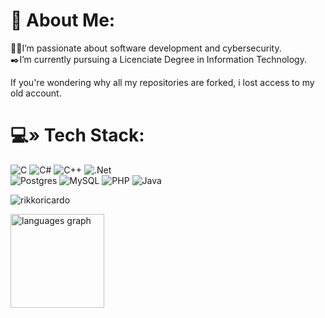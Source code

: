 # 💫 About Me:
  
🧑‍💻I’m passionate about software development and cybersecurity.<br>
✒️I’m currently pursuing a Licenciate Degree in Information Technology.<br>

If you're wondering why all my repositories are forked, i lost access to my old account.

# 💻» Tech Stack:
![C](https://img.shields.io/badge/c-%2300599C.svg?style=for-the-badge&logo=c&logoColor=white) ![C#](https://img.shields.io/badge/c%23-%23239120.svg?style=for-the-badge&logo=csharp&logoColor=white) ![C++](https://img.shields.io/badge/c++-%2300599C.svg?style=for-the-badge&logo=c%2B%2B&logoColor=white) ![.Net](https://img.shields.io/badge/.NET-5C2D91?style=for-the-badge&logo=.net&logoColor=white)<br> ![Postgres](https://img.shields.io/badge/postgres-%23316192.svg?style=for-the-badge&logo=postgresql&logoColor=white) ![MySQL](https://img.shields.io/badge/mysql-%2300000f.svg?style=for-the-badge&logo=mysql&logoColor=white) ![PHP](https://img.shields.io/badge/php-%23777BB4.svg?style=for-the-badge&logo=php&logoColor=white) ![Java](https://img.shields.io/badge/java-%23ED8B00.svg?style=for-the-badge&logo=openjdk&logoColor=white) 

 <img src="https://komarev.com/ghpvc/?username=rikkoricardo&label=Profile%20views&color=0e75b6&style=flat" alt="rikkoricardo" />

  <img src="https://github-readme-stats.vercel.app/api/top-langs/?username=rlkko&theme=default&hide_border=false&include_all_commits=false&count_private=false&layout=compact" height="150" alt="languages graph" ><br>
  </div>
  
  <div>
  </div>
